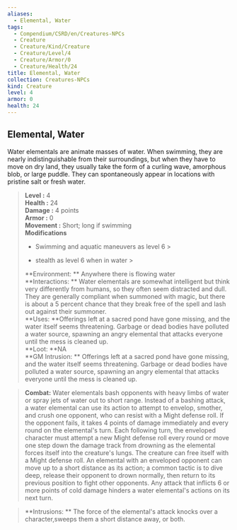 ```yaml
---
aliases:
  - Elemental, Water
tags:
  - Compendium/CSRD/en/Creatures-NPCs
  - Creature
  - Creature/Kind/Creature
  - Creature/Level/4
  - Creature/Armor/0
  - Creature/Health/24
title: Elemental, Water
collection: Creatures-NPCs
kind: Creature
level: 4
armor: 0
health: 24
---
```

## Elemental, Water  
Water elementals are animate masses of water. When swimming, they are nearly indistinguishable from their surroundings, but when they have to move on dry land, they usually take the form of a curling wave, amorphous blob, or large puddle. They can spontaneously appear in locations with pristine salt or fresh water.  

  
> **Level :** 4  
> **Health :** 24  
> **Damage :** 4 points  
> **Armor :** 0  
> **Movement :** Short; long if swimming  
> **Modifications**  
>- Swimming and aquatic maneuvers as level 6 >
>  
>- stealth as level 6 when in water >
>  
> **Environment: ** Anywhere there is flowing water  
> **Interactions: ** Water elementals are somewhat intelligent but think very differently from humans, so they often seem distracted and dull. They are generally compliant when summoned with magic, but there is about a 5 percent chance that they break free of the spell and lash out against their summoner.  
> **Uses: **Offerings left at a sacred pond have gone missing, and the water itself seems threatening. Garbage or dead bodies have polluted a water source, spawning an angry elemental that attacks everyone until the mess is cleaned up.  
> **Loot: **NA  
> **GM Intrusion: ** Offerings left at a sacred pond have gone missing, and the water itself seems threatening. Garbage or dead bodies have polluted a water source, spawning an angry elemental that attacks everyone until the mess is cleaned up.  

> **Combat:** 
> Water elementals bash opponents with heavy limbs of water or spray jets of water out to short range. 
Instead of a bashing attack, a water elemental can use its action to attempt to envelop, smother, and crush one opponent, who can resist with a Might defense roll. If the opponent fails, it takes 4 points of damage immediately and every round on the elemental's turn. Each following turn, the enveloped character must attempt a new Might defense roll every round or move one step down the damage track from drowning as the elemental forces itself into the creature's lungs. The creature can free itself with a Might defense roll. An elemental with an enveloped opponent can move up to a short distance as its action; a common tactic is to dive deep, release their opponent to drown normally, then return to its previous position to fight other opponents. 
Any attack that inflicts 6 or more points of cold damage hinders a water elemental's actions on its next turn.  
  

> **Intrusions: ** 
> The force of the elemental's attack knocks over a character,sweeps them a short distance away, or both.  
